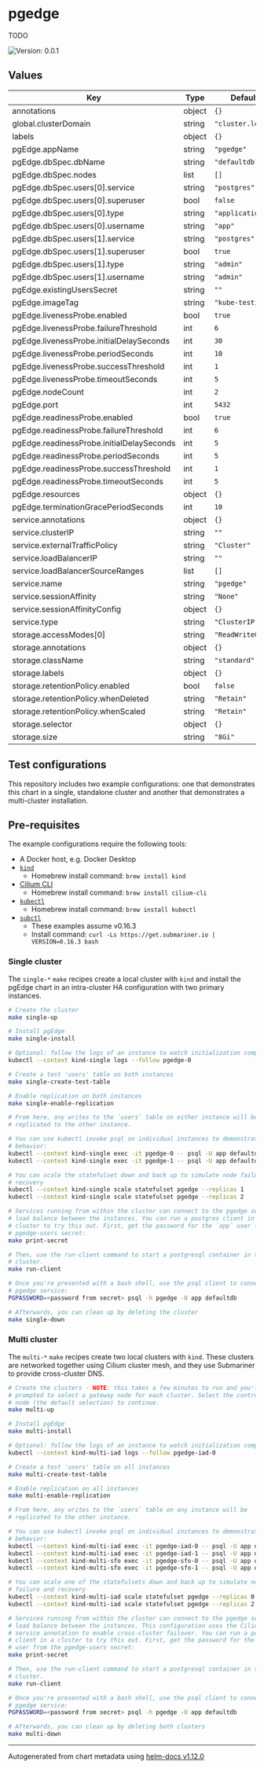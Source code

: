 # pgedge

TODO

![Version: 0.0.1](https://img.shields.io/badge/Version-0.0.1-informational?style=flat-square)

## Values

| Key | Type | Default | Description |
|-----|------|---------|-------------|
| annotations | object | `{}` |  |
| global.clusterDomain | string | `"cluster.local"` |  |
| labels | object | `{}` |  |
| pgEdge.appName | string | `"pgedge"` |  |
| pgEdge.dbSpec.dbName | string | `"defaultdb"` |  |
| pgEdge.dbSpec.nodes | list | `[]` |  |
| pgEdge.dbSpec.users[0].service | string | `"postgres"` |  |
| pgEdge.dbSpec.users[0].superuser | bool | `false` |  |
| pgEdge.dbSpec.users[0].type | string | `"application"` |  |
| pgEdge.dbSpec.users[0].username | string | `"app"` |  |
| pgEdge.dbSpec.users[1].service | string | `"postgres"` |  |
| pgEdge.dbSpec.users[1].superuser | bool | `true` |  |
| pgEdge.dbSpec.users[1].type | string | `"admin"` |  |
| pgEdge.dbSpec.users[1].username | string | `"admin"` |  |
| pgEdge.existingUsersSecret | string | `""` |  |
| pgEdge.imageTag | string | `"kube-testing"` |  |
| pgEdge.livenessProbe.enabled | bool | `true` |  |
| pgEdge.livenessProbe.failureThreshold | int | `6` |  |
| pgEdge.livenessProbe.initialDelaySeconds | int | `30` |  |
| pgEdge.livenessProbe.periodSeconds | int | `10` |  |
| pgEdge.livenessProbe.successThreshold | int | `1` |  |
| pgEdge.livenessProbe.timeoutSeconds | int | `5` |  |
| pgEdge.nodeCount | int | `2` |  |
| pgEdge.port | int | `5432` |  |
| pgEdge.readinessProbe.enabled | bool | `true` |  |
| pgEdge.readinessProbe.failureThreshold | int | `6` |  |
| pgEdge.readinessProbe.initialDelaySeconds | int | `5` |  |
| pgEdge.readinessProbe.periodSeconds | int | `5` |  |
| pgEdge.readinessProbe.successThreshold | int | `1` |  |
| pgEdge.readinessProbe.timeoutSeconds | int | `5` |  |
| pgEdge.resources | object | `{}` |  |
| pgEdge.terminationGracePeriodSeconds | int | `10` |  |
| service.annotations | object | `{}` |  |
| service.clusterIP | string | `""` |  |
| service.externalTrafficPolicy | string | `"Cluster"` |  |
| service.loadBalancerIP | string | `""` |  |
| service.loadBalancerSourceRanges | list | `[]` |  |
| service.name | string | `"pgedge"` |  |
| service.sessionAffinity | string | `"None"` |  |
| service.sessionAffinityConfig | object | `{}` |  |
| service.type | string | `"ClusterIP"` |  |
| storage.accessModes[0] | string | `"ReadWriteOnce"` |  |
| storage.annotations | object | `{}` |  |
| storage.className | string | `"standard"` |  |
| storage.labels | object | `{}` |  |
| storage.retentionPolicy.enabled | bool | `false` |  |
| storage.retentionPolicy.whenDeleted | string | `"Retain"` |  |
| storage.retentionPolicy.whenScaled | string | `"Retain"` |  |
| storage.selector | object | `{}` |  |
| storage.size | string | `"8Gi"` |  |

## Test configurations

This repository includes two example configurations: one that demonstrates this
chart in a single, standalone cluster and another that demonstrates a
multi-cluster installation.

## Pre-requisites

The example configurations require the following tools:

- A Docker host, e.g. Docker Desktop
- [`kind`](https://kind.sigs.k8s.io/)
    - Homebrew install command: `brew install kind`
- [Cilium CLI](https://github.com/cilium/cilium-cli)
    - Homebrew install command: `brew install cilium-cli`
- [`kubectl`](https://kubernetes.io/docs/tasks/tools/#kubectl)
    - Homebrew install command: `brew install kubectl`
- [`subctl`](https://submariner.io/operations/deployment/subctl/)
    - These examples assume v0.16.3
    - Install command: `curl -Ls https://get.submariner.io | VERSION=0.16.3 bash`

### Single cluster

The `single-*` `make` recipes create a local cluster with `kind` and install
the pgEdge chart in an intra-cluster HA configuration with two primary
instances.

```sh
# Create the cluster
make single-up

# Install pgEdge
make single-install

# Optional: follow the logs of an instance to watch initialization complete
kubectl --context kind-single logs --follow pgedge-0

# Create a test 'users' table on both instances
make single-create-test-table

# Enable replication on both instances
make single-enable-replication

# From here, any writes to the `users` table on either instance will be
# replicated to the other instance.

# You can use kubectl invoke psql on individual instances to demonstrate this
# behavior:
kubectl --context kind-single exec -it pgedge-0 -- psql -U app defaultdb
kubectl --context kind-single exec -it pgedge-1 -- psql -U app defaultdb

# You can scale the statefulset down and back up to simulate node failure and
# recovery
kubectl --context kind-single scale statefulset pgedge --replicas 1
kubectl --context kind-single scale statefulset pgedge --replicas 2

# Services running from within the cluster can connect to the pgedge service to
# load balance between the instances. You can run a postgres client in the
# cluster to try this out. First, get the password for the `app` user from the
# pgedge-users secret:
make print-secret

# Then, use the run-client command to start a postgresql container in the
# cluster.
make run-client

# Once you're presented with a bash shell, use the psql client to connect to the
# pgedge service:
PGPASSWORD=<password from secret> psql -h pgedge -U app defaultdb

# Afterwards, you can clean up by deleting the cluster
make single-down
```

### Multi cluster

The `multi-*` `make` recipes create two local clusters with `kind`. These
clusters are networked together using Cilium cluster mesh, and they use
Submariner to provide cross-cluster DNS.

```sh
# Create the clusters - NOTE: this takes a few minutes to run and you'll be
# prompted to select a gateway node for each cluster. Select the control plane
# node (the default selection) to continue.
make multi-up

# Install pgEdge
make multi-install

# Optional: follow the logs of an instance to watch initialization complete
kubectl --context kind-multi-iad logs --follow pgedge-iad-0

# Create a test 'users' table on all instances
make multi-create-test-table

# Enable replication on all instances
make multi-enable-replication

# From here, any writes to the `users` table on any instance will be
# replicated to the other instance.

# You can use kubectl invoke psql on individual instances to demonstrate this
# behavior:
kubectl --context kind-multi-iad exec -it pgedge-iad-0 -- psql -U app defaultdb
kubectl --context kind-multi-iad exec -it pgedge-iad-1 -- psql -U app defaultdb
kubectl --context kind-multi-sfo exec -it pgedge-sfo-0 -- psql -U app defaultdb
kubectl --context kind-multi-sfo exec -it pgedge-sfo-1 -- psql -U app defaultdb

# You can scale one of the statefulsets down and back up to simulate node
# failure and recovery
kubectl --context kind-multi-iad scale statefulset pgedge --replicas 0
kubectl --context kind-multi-iad scale statefulset pgedge --replicas 2

# Services running from within the cluster can connect to the pgedge service to
# load balance between the instances. This configuration uses the Cilium global
# service annotation to enable cross-cluster failover. You can run a postgres
# client in a cluster to try this out. First, get the password for the `app`
# user from the pgedge-users secret:
make print-secret

# Then, use the run-client command to start a postgresql container in the
# cluster.
make run-client

# Once you're presented with a bash shell, use the psql client to connect to the
# pgedge service:
PGPASSWORD=<password from secret> psql -h pgedge -U app defaultdb

# Afterwards, you can clean up by deleting both clusters
make multi-down
```

----------------------------------------------
Autogenerated from chart metadata using [helm-docs v1.12.0](https://github.com/norwoodj/helm-docs/releases/v1.12.0)
